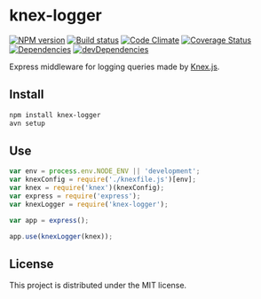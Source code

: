# knex-logger

[![NPM version][npm-image]][npm-url] [![Build status][travis-image]][travis-url] [![Code Climate][codeclimate-image]][codeclimate-url] [![Coverage Status][coverage-image]][coverage-url] [![Dependencies][david-image]][david-url] [![devDependencies][david-dev-image]][david-dev-url]

Express middleware for logging queries made by [Knex.js][knex].

## Install

``` bash
npm install knex-logger
avn setup
```

## Use

```javascript
var env = process.env.NODE_ENV || 'development';
var knexConfig = require('./knexfile.js')[env];
var knex = require('knex')(knexConfig);
var express = require('express');
var knexLogger = require('knex-logger');

var app = express();

app.use(knexLogger(knex));
```


## License

This project is distributed under the MIT license.


[travis-url]: http://travis-ci.org/wbyoung/knex-logger
[travis-image]: https://secure.travis-ci.org/wbyoung/knex-logger.png?branch=master
[npm-url]: https://npmjs.org/package/knex-logger
[npm-image]: https://badge.fury.io/js/knex-logger.png
[codeclimate-image]: https://codeclimate.com/github/wbyoung/knex-logger.png
[codeclimate-url]: https://codeclimate.com/github/wbyoung/knex-logger
[coverage-image]: https://coveralls.io/repos/wbyoung/knex-logger/badge.png
[coverage-url]: https://coveralls.io/r/wbyoung/knex-logger
[david-image]: https://david-dm.org/wbyoung/knex-logger.png?theme=shields.io
[david-url]: https://david-dm.org/wbyoung/knex-logger
[david-dev-image]: https://david-dm.org/wbyoung/knex-logger/dev-status.png?theme=shields.io
[david-dev-url]: https://david-dm.org/wbyoung/knex-logger#info=devDependencies

[knex]: http://knexjs.org
